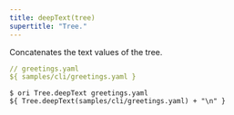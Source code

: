 ```yaml
---
title: deepText(tree)
supertitle: "Tree."
---
```


Concatenates the text values of the tree.

```yaml
// greetings.yaml
${ samples/cli/greetings.yaml }
```

```console
$ ori Tree.deepText greetings.yaml
${ Tree.deepText(samples/cli/greetings.yaml) + "\n" }
```
